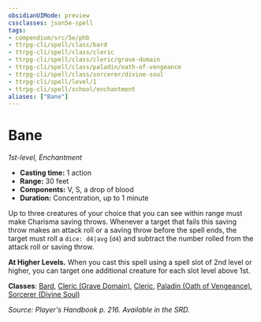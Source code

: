 ```yaml
---
obsidianUIMode: preview
cssclasses: json5e-spell
tags:
- compendium/src/5e/phb
- ttrpg-cli/spell/class/bard
- ttrpg-cli/spell/class/cleric
- ttrpg-cli/spell/class/cleric/grave-domain
- ttrpg-cli/spell/class/paladin/oath-of-vengeance
- ttrpg-cli/spell/class/sorcerer/divine-soul
- ttrpg-cli/spell/level/1
- ttrpg-cli/spell/school/enchantment
aliases: ["Bane"]
---
```

# Bane
*1st-level, Enchantment*  

- **Casting time:** 1 action
- **Range:** 30 feet
- **Components:** V, S, a drop of blood
- **Duration:** Concentration, up to 1 minute

Up to three creatures of your choice that you can see within range must make Charisma saving throws. Whenever a target that fails this saving throw makes an attack roll or a saving throw before the spell ends, the target must roll a `dice: d4|avg` (`d4`) and subtract the number rolled from the attack roll or saving throw.

**At Higher Levels.** When you cast this spell using a spell slot of 2nd level or higher, you can target one additional creature for each slot level above 1st.

**Classes**: [Bard](compendium/classes/bard.md), [Cleric (Grave Domain)](compendium/classes/cleric-grave-domain-xge.md), [Cleric](compendium/classes/cleric.md), [Paladin (Oath of Vengeance)](compendium/classes/paladin-oath-of-vengeance.md), [Sorcerer (Divine Soul)](compendium/classes/sorcerer-divine-soul-xge.md)

*Source: Player's Handbook p. 216. Available in the SRD.*